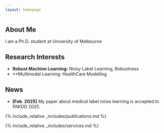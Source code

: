 ```yaml
---
layout: homepage
---
```


## About Me

I am a Ph.D. student at University of Melbourne

## Research Interests

- **Robust Machine Learning:** Noisy Label Learning, Robustness
- **Multimodal Learning: HealthCare Modelling
## News

- **[Feb. 2025]** My paper about medical label noise learning is accepted to PAKDD 2025.


{% include_relative _includes/publications.md %}

{% include_relative _includes/services.md %}
